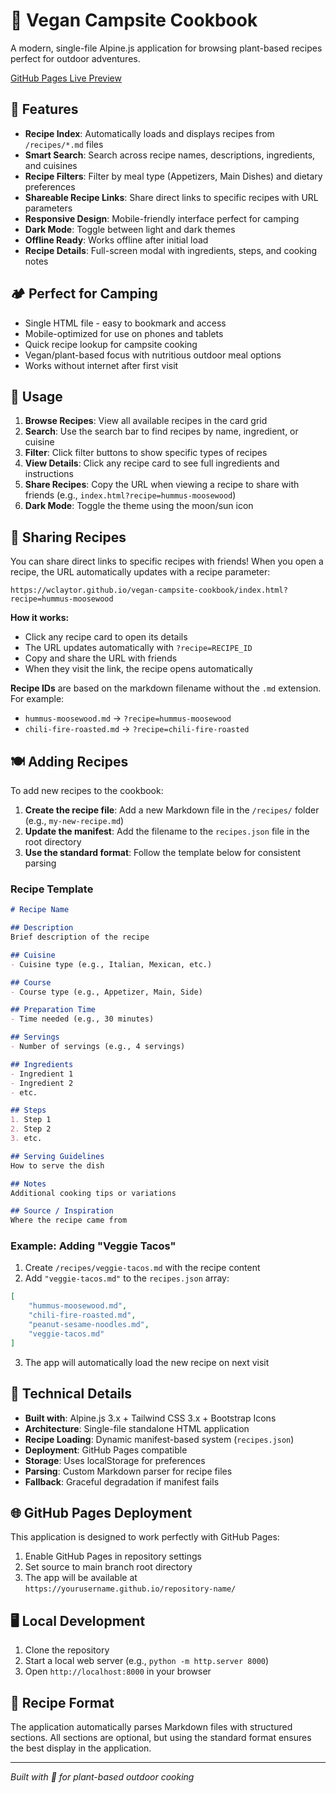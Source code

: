 # 🍃 Vegan Campsite Cookbook

A modern, single-file Alpine.js application for browsing plant-based recipes perfect for outdoor adventures.

[GitHub Pages Live Preview](https://wclaytor.github.io/vegan-campsite-cookbook/index.html)

## 🚀 Features

- **Recipe Index**: Automatically loads and displays recipes from `/recipes/*.md` files
- **Smart Search**: Search across recipe names, descriptions, ingredients, and cuisines
- **Recipe Filters**: Filter by meal type (Appetizers, Main Dishes) and dietary preferences
- **Shareable Recipe Links**: Share direct links to specific recipes with URL parameters
- **Responsive Design**: Mobile-friendly interface perfect for camping
- **Dark Mode**: Toggle between light and dark themes
- **Offline Ready**: Works offline after initial load
- **Recipe Details**: Full-screen modal with ingredients, steps, and cooking notes

## 🏕️ Perfect for Camping

- Single HTML file - easy to bookmark and access
- Mobile-optimized for use on phones and tablets
- Quick recipe lookup for campsite cooking
- Vegan/plant-based focus with nutritious outdoor meal options
- Works without internet after first visit

## 📱 Usage

1. **Browse Recipes**: View all available recipes in the card grid
2. **Search**: Use the search bar to find recipes by name, ingredient, or cuisine
3. **Filter**: Click filter buttons to show specific types of recipes
4. **View Details**: Click any recipe card to see full ingredients and instructions
5. **Share Recipes**: Copy the URL when viewing a recipe to share with friends (e.g., `index.html?recipe=hummus-moosewood`)
6. **Dark Mode**: Toggle the theme using the moon/sun icon

## 🔗 Sharing Recipes

You can share direct links to specific recipes with friends! When you open a recipe, the URL automatically updates with a recipe parameter:

```
https://wclaytor.github.io/vegan-campsite-cookbook/index.html?recipe=hummus-moosewood
```

**How it works:**
- Click any recipe card to open its details
- The URL updates automatically with `?recipe=RECIPE_ID`
- Copy and share the URL with friends
- When they visit the link, the recipe opens automatically

**Recipe IDs** are based on the markdown filename without the `.md` extension. For example:
- `hummus-moosewood.md` → `?recipe=hummus-moosewood`
- `chili-fire-roasted.md` → `?recipe=chili-fire-roasted`

## 🍽️ Adding Recipes

To add new recipes to the cookbook:

1. **Create the recipe file**: Add a new Markdown file in the `/recipes/` folder (e.g., `my-new-recipe.md`)
2. **Update the manifest**: Add the filename to the `recipes.json` file in the root directory
3. **Use the standard format**: Follow the template below for consistent parsing

### Recipe Template

```markdown
# Recipe Name

## Description
Brief description of the recipe

## Cuisine
- Cuisine type (e.g., Italian, Mexican, etc.)

## Course
- Course type (e.g., Appetizer, Main, Side)

## Preparation Time
- Time needed (e.g., 30 minutes)

## Servings
- Number of servings (e.g., 4 servings)

## Ingredients
- Ingredient 1
- Ingredient 2
- etc.

## Steps  
1. Step 1
2. Step 2
3. etc.

## Serving Guidelines
How to serve the dish

## Notes  
Additional cooking tips or variations

## Source / Inspiration
Where the recipe came from
```

### Example: Adding "Veggie Tacos"

1. Create `/recipes/veggie-tacos.md` with the recipe content
2. Add `"veggie-tacos.md"` to the `recipes.json` array:
```json
[
    "hummus-moosewood.md",
    "chili-fire-roasted.md", 
    "peanut-sesame-noodles.md",
    "veggie-tacos.md"
]
```
3. The app will automatically load the new recipe on next visit

## 🔧 Technical Details

- **Built with**: Alpine.js 3.x + Tailwind CSS 3.x + Bootstrap Icons
- **Architecture**: Single-file standalone HTML application
- **Recipe Loading**: Dynamic manifest-based system (`recipes.json`)
- **Deployment**: GitHub Pages compatible
- **Storage**: Uses localStorage for preferences
- **Parsing**: Custom Markdown parser for recipe files
- **Fallback**: Graceful degradation if manifest fails

## 🌐 GitHub Pages Deployment

This application is designed to work perfectly with GitHub Pages:

1. Enable GitHub Pages in repository settings
2. Set source to main branch root directory
3. The app will be available at `https://yourusername.github.io/repository-name/`

## 🖥️ Local Development

1. Clone the repository
2. Start a local web server (e.g., `python -m http.server 8000`)
3. Open `http://localhost:8000` in your browser

## 📝 Recipe Format

The application automatically parses Markdown files with structured sections. All sections are optional, but using the standard format ensures the best display in the application.

---

*Built with 💚 for plant-based outdoor cooking*
